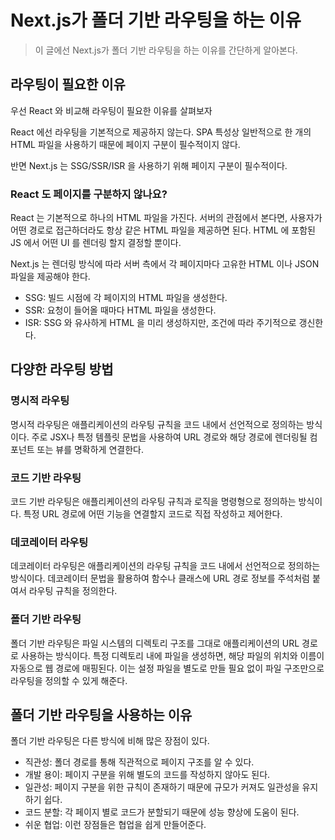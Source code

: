# Next.js가 폴더 기반 라우팅을 하는 이유

> 이 글에선 Next.js가 폴더 기반 라우팅을 하는 이유를 간단하게 알아본다.

## 라우팅이 필요한 이유
우선 React 와 비교해 라우팅이 필요한 이유를 살펴보자

React 에선 라우팅을 기본적으로 제공하지 않는다. SPA 특성상 일반적으로 한 개의 HTML 파일을 사용하기 때문에 페이지 구분이 필수적이지 않다.

반면 Next.js 는 SSG/SSR/ISR 을 사용하기 위해 페이지 구분이 필수적이다.

### React 도 페이지를 구분하지 않나요?
React 는 기본적으로 하나의 HTML 파일을 가진다. 서버의 관점에서 본다면, 사용자가 어떤 경로로 접근하더라도 항상 같은 HTML 파일을 제공하면 된다. HTML 에 포함된 JS 에서 어떤 UI 를 렌더링 할지 결정할 뿐이다.

Next.js 는 렌더링 방식에 따라 서버 측에서 각 페이지마다 고유한 HTML 이나 JSON 파일을 제공해야 한다.
- SSG: 빌드 시점에 각 페이지의 HTML 파일을 생성한다.
- SSR: 요청이 들어올 때마다 HTML 파일을 생성한다.
- ISR: SSG 와 유사하게 HTML 을 미리 생성하지만, 조건에 따라 주기적으로 갱신한다.

## 다양한 라우팅 방법

### 명시적 라우팅
명시적 라우팅은 애플리케이션의 라우팅 규칙을 코드 내에서 선언적으로 정의하는 방식이다. 주로 JSX나 특정 템플릿 문법을 사용하여 URL 경로와 해당 경로에 렌더링될 컴포넌트 또는 뷰를 명확하게 연결한다.

### 코드 기반 라우팅
코드 기반 라우팅은 애플리케이션의 라우팅 규칙과 로직을 명령형으로 정의하는 방식이다. 특정 URL 경로에 어떤 기능을 연결할지 코드로 직접 작성하고 제어한다.


### 데코레이터 라우팅
데코레이터 라우팅은 애플리케이션의 라우팅 규칙을 코드 내에서 선언적으로 정의하는 방식이다. 데코레이터 문법을 활용하여 함수나 클래스에 URL 경로 정보를 주석처럼 붙여서 라우팅 규칙을 정의한다.

### 폴더 기반 라우팅
폴더 기반 라우팅은 파일 시스템의 디렉토리 구조를 그대로 애플리케이션의 URL 경로로 사용하는 방식이다. 특정 디렉토리 내에 파일을 생성하면, 해당 파일의 위치와 이름이 자동으로 웹 경로에 매핑된다. 이는 설정 파일을 별도로 만들 필요 없이 파일 구조만으로 라우팅을 정의할 수 있게 해준다.

## 폴더 기반 라우팅을 사용하는 이유
폴더 기반 라우팅은 다른 방식에 비해 많은 장점이 있다.

- 직관성: 폴더 경로를 통해 직관적으로 페이지 구조를 알 수 있다.
- 개발 용이: 페이지 구분을 위해 별도의 코드를 작성하지 않아도 된다.
- 일관성: 페이지 구분을 위한 규칙이 존재하기 때문에 규모가 커져도 일관성을 유지하기 쉽다.
- 코드 분할: 각 페이지 별로 코드가 분할되기 때문에 성능 향상에 도움이 된다.
- 쉬운 협업: 이런 장점들은 협업을 쉽게 만들어준다.
